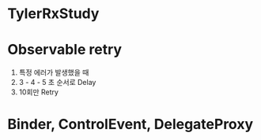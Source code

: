 # TylerRxStudy

# Observable retry

1. 특정 에러가 발생했을 때
2. 3 - 4 - 5 초 순서로 Delay
3. 10회만 Retry

# Binder, ControlEvent, DelegateProxy
